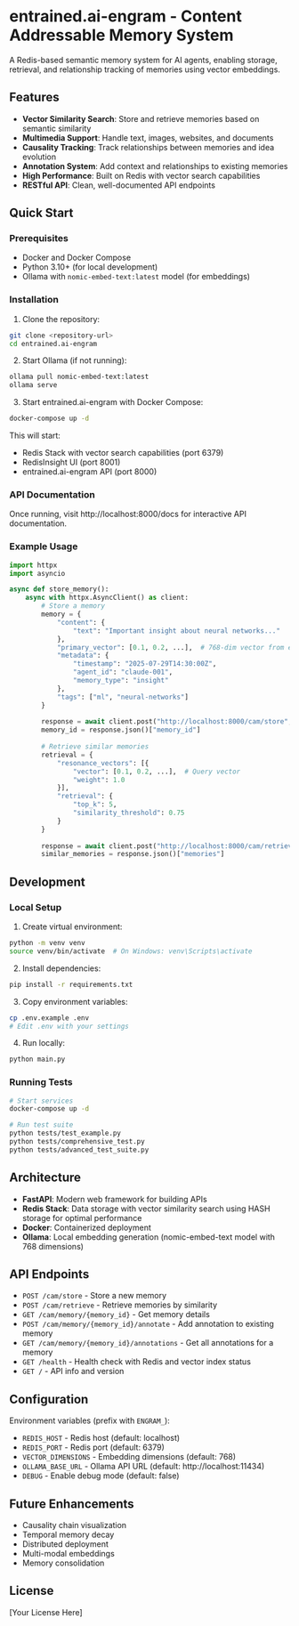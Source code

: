 # entrained.ai-engram - Content Addressable Memory System

A Redis-based semantic memory system for AI agents, enabling storage, retrieval, and relationship tracking of memories using vector embeddings.

## Features

- **Vector Similarity Search**: Store and retrieve memories based on semantic similarity
- **Multimedia Support**: Handle text, images, websites, and documents
- **Causality Tracking**: Track relationships between memories and idea evolution
- **Annotation System**: Add context and relationships to existing memories
- **High Performance**: Built on Redis with vector search capabilities
- **RESTful API**: Clean, well-documented API endpoints

## Quick Start

### Prerequisites

- Docker and Docker Compose
- Python 3.10+ (for local development)
- Ollama with `nomic-embed-text:latest` model (for embeddings)

### Installation

1. Clone the repository:
```bash
git clone <repository-url>
cd entrained.ai-engram
```

2. Start Ollama (if not running):
```bash
ollama pull nomic-embed-text:latest
ollama serve
```

3. Start entrained.ai-engram with Docker Compose:
```bash
docker-compose up -d
```

This will start:
- Redis Stack with vector search capabilities (port 6379)
- RedisInsight UI (port 8001)
- entrained.ai-engram API (port 8000)

### API Documentation

Once running, visit http://localhost:8000/docs for interactive API documentation.

### Example Usage

```python
import httpx
import asyncio

async def store_memory():
    async with httpx.AsyncClient() as client:
        # Store a memory
        memory = {
            "content": {
                "text": "Important insight about neural networks..."
            },
            "primary_vector": [0.1, 0.2, ...],  # 768-dim vector from embedding
            "metadata": {
                "timestamp": "2025-07-29T14:30:00Z",
                "agent_id": "claude-001",
                "memory_type": "insight"
            },
            "tags": ["ml", "neural-networks"]
        }
        
        response = await client.post("http://localhost:8000/cam/store", json=memory)
        memory_id = response.json()["memory_id"]
        
        # Retrieve similar memories
        retrieval = {
            "resonance_vectors": [{
                "vector": [0.1, 0.2, ...],  # Query vector
                "weight": 1.0
            }],
            "retrieval": {
                "top_k": 5,
                "similarity_threshold": 0.75
            }
        }
        
        response = await client.post("http://localhost:8000/cam/retrieve", json=retrieval)
        similar_memories = response.json()["memories"]
```

## Development

### Local Setup

1. Create virtual environment:
```bash
python -m venv venv
source venv/bin/activate  # On Windows: venv\Scripts\activate
```

2. Install dependencies:
```bash
pip install -r requirements.txt
```

3. Copy environment variables:
```bash
cp .env.example .env
# Edit .env with your settings
```

4. Run locally:
```bash
python main.py
```

### Running Tests

```bash
# Start services
docker-compose up -d

# Run test suite
python tests/test_example.py
python tests/comprehensive_test.py
python tests/advanced_test_suite.py
```

## Architecture

- **FastAPI**: Modern web framework for building APIs
- **Redis Stack**: Data storage with vector similarity search using HASH storage for optimal performance
- **Docker**: Containerized deployment
- **Ollama**: Local embedding generation (nomic-embed-text model with 768 dimensions)

## API Endpoints

- `POST /cam/store` - Store a new memory
- `POST /cam/retrieve` - Retrieve memories by similarity
- `GET /cam/memory/{memory_id}` - Get memory details
- `POST /cam/memory/{memory_id}/annotate` - Add annotation to existing memory
- `GET /cam/memory/{memory_id}/annotations` - Get all annotations for a memory
- `GET /health` - Health check with Redis and vector index status
- `GET /` - API info and version

## Configuration

Environment variables (prefix with `ENGRAM_`):

- `REDIS_HOST` - Redis host (default: localhost)
- `REDIS_PORT` - Redis port (default: 6379)
- `VECTOR_DIMENSIONS` - Embedding dimensions (default: 768)
- `OLLAMA_BASE_URL` - Ollama API URL (default: http://localhost:11434)
- `DEBUG` - Enable debug mode (default: false)

## Future Enhancements

- Causality chain visualization
- Temporal memory decay
- Distributed deployment
- Multi-modal embeddings
- Memory consolidation

## License

[Your License Here]